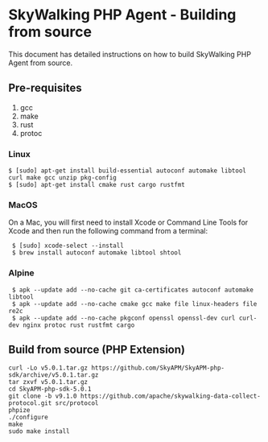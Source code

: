 # SkyWalking PHP Agent - Building from source

This document has detailed instructions on how to build SkyWalking PHP Agent from source.

## Pre-requisites

1. gcc
2. make
3. rust
4. protoc

### Linux
```shell
$ [sudo] apt-get install build-essential autoconf automake libtool curl make gcc unzip pkg-config
$ [sudo] apt-get install cmake rust cargo rustfmt
```

### MacOS

On a Mac, you will first need to install Xcode or Command Line Tools for Xcode and then run the following command from a terminal:

```shell
 $ [sudo] xcode-select --install
 $ brew install autoconf automake libtool shtool
```

### Alpine
```shell
 $ apk --update add --no-cache git ca-certificates autoconf automake libtool 
 $ apk --update add --no-cache cmake gcc make file linux-headers file re2c 
 $ apk --update add --no-cache pkgconf openssl openssl-dev curl curl-dev nginx protoc rust rustfmt cargo
```

## Build from source (PHP Extension)

```shell script
curl -Lo v5.0.1.tar.gz https://github.com/SkyAPM/SkyAPM-php-sdk/archive/v5.0.1.tar.gz
tar zxvf v5.0.1.tar.gz
cd SkyAPM-php-sdk-5.0.1
git clone -b v9.1.0 https://github.com/apache/skywalking-data-collect-protocol.git src/protocol
phpize
./configure
make
sudo make install
```
